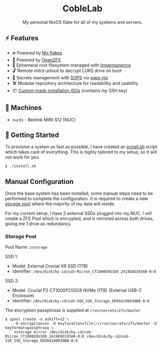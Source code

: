 <h1 align="center">CobleLab</h1>
<p align="center">My personal NixOS flake for all of my systems and servers.</h1>

## ⚡️ Features

- ❄️ Powered by [Nix flakes](https://nixos.wiki/wiki/Flakes)
- 💾 Powered by [OpenZFS](https://openzfs.org)
- 👻 Ephemeral root filesystem managed with [Impermanence](https://github.com/nix-community/impermanence)
- 🔓 Remote initrd unlock to decrypt LUKS drive on boot
- 🔑 Secrets management with [SOPS](https://getsops.io/) via [sops-nix](https://github.com/Mic92/sops-nix)
- 🛠️ Modular repository architecture for readability and usability
- 📦 [Custom made installation ISOs](https://github.com/jackcoble/coblelab/releases) (contains my SSH key)

## 🤖 Machines

- `nuc01` - Beelink MINI S12 (NUC)

## 🧱 Getting Started

To provision a system as fast as possible, I have created an [install.sh](https://github.com/jackcoble/coblelab/blob/main/install.sh) script which takes care of everything. This is highly tailored to my setup, so it will not work for you.

```bash
$ ./install.sh
```

## Manual Configuration

Once the base system has been installed, some manual steps need to be performed to complete the configuration. It is required to create a new [storage pool](https://openzfs.readthedocs.io/en/latest/introduction.html#storage-pools) where the majority of my data will reside.

For my current setup, I have 2 external SSDs plugged into my NUC. I will create a ZFS Pool which is encrypted, and is mirrored across both drives, giving me 1 drive as redundancy.

### Storage Pool

Pool Name: `zstorage`

SSD 1:

- Model: External Crucial X9 SSD (1TB)
- Identifier: `/dev/disk/by-id/usb-Micron_CT1000X9SSD9_2419E8D193A0-0:0`

SSD 2:

- Model: Crucial P2 CT1000P2SSD8 NVMe (1TB) (External USB-C Enclosure)
- Identifier: `/dev/disk/by-id/usb-SSK_SSK_Storage_DD564198838B8-0:0`

The encryption passphrase is supplied at `/run/secrets/zfs/master`

```
$ zpool create -o ashift=12 \
    -O encryption=on -O keylocation=file:///run/secrets/zfs/master -O keyformat=passphrase \
    zstorage mirror /dev/disk/by-id/usb-Micron_CT1000X9SSD9_2419E8D193A0-0:0 /dev/disk/by-id/usb-SSK_SSK_Storage_DD564198838B8-0:0
```
